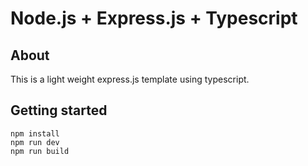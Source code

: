 # Node.js + Express.js + Typescript

## About

This is a light weight express.js template using typescript.

## Getting started

```
npm install
npm run dev
npm run build
```